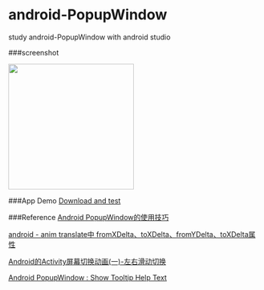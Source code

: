 # android-PopupWindow

study  android-PopupWindow with android studio




###screenshot

<img src="https://github.com/oliguo/android-PopupWindow/blob/master/screenshot-video/H30-U10HuaweiH30-U10vtl-solutionsltd06142015150001.gif" width="250"/>


###App Demo <a href="https://github.com/oliguo/android-PopupWindow/blob/master/apk/app-debug.apk">Download and test</a>


###Reference
<a href="http://www.cnblogs.com/sw926/p/3230659.html" target="_blank">Android PopupWindow的使用技巧</a>

<a href="http://blog.csdn.net/ztp800201/article/details/7387668" target="_blank">android - anim translate中 fromXDelta、toXDelta、fromYDelta、toXDelta属性</a>

<a href="http://www.oschina.net/question/97118_34343" target="_blank">Android的Activity屏幕切换动画(一)-左右滑动切换</a>

<a href="http://androidsrc.net/android-popupwindow-show-tooltip/" target="_blank">Android PopupWindow : Show Tooltip Help Text</a>

